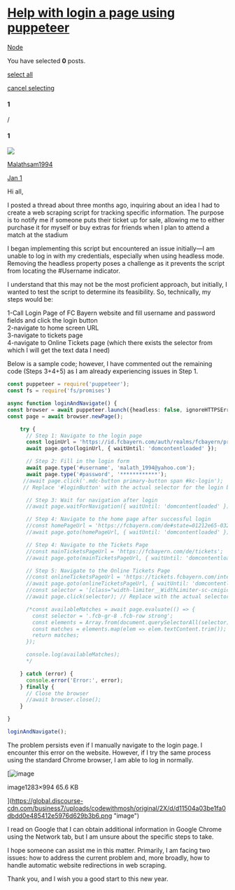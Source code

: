 # [Help with login a page using puppeteer](https://forum.codewithmosh.com/t/help-with-login-a-page-using-puppeteer/24372)

[Node](https://forum.codewithmosh.com/c/node/9)

You have selected **0** posts.

[select all](https://forum.codewithmosh.com/t/help-with-login-a-page-using-puppeteer/24372)

[cancel selecting](https://forum.codewithmosh.com/t/help-with-login-a-page-using-puppeteer/24372)

#### 1

/

#### 1

[![](https://sea2.discourse-cdn.com/business7/user_avatar/forum.codewithmosh.com/malathsam1994/48/3025_2.png)](https://forum.codewithmosh.com/u/Malathsam1994)

[Malathsam1994](https://forum.codewithmosh.com/u/Malathsam1994)

[Jan 1](https://forum.codewithmosh.com/t/help-with-login-a-page-using-puppeteer/24372 'Post date')

Hi all,

I posted a thread about three months ago, inquiring about an idea I had to create a web scraping script for tracking specific information. The purpose is to notify me if someone puts their ticket up for sale, allowing me to either purchase it for myself or buy extras for friends when I plan to attend a match at the stadium

I began implementing this script but encountered an issue initially—I am unable to log in with my credentials, especially when using headless mode. Removing the headless property poses a challenge as it prevents the script from locating the #Username indicator.

I understand that this may not be the most proficient approach, but initially, I wanted to test the script to determine its feasibility. So, technically, my steps would be:

1-Call Login Page of FC Bayern website and fill username and password fields and click the login button  
2-navigate to home screen URL  
3-navigate to tickets page  
4-navigate to Online Tickets page (which there exists the selector from which I will get the text data I need)

Below is a sample code; however, I have commented out the remaining code (Steps 3+4+5) as I am already experiencing issues in Step 1.

```typescript
const puppeteer = require('puppeteer');
const fs = require('fs/promises')

async function loginAndNavigate() {
const browser = await puppeteer.launch({headless: false, ignoreHTTPSErrors: true/_,args: ['--proxy-server=${proxy}']_/}) // Open browser in non-headless mode for visibility
const page = await browser.newPage();

    try {
      // Step 1: Navigate to the login page
      const loginUrl = 'https://id.fcbayern.com/auth/realms/fcbayern/protocol/openid-connect/auth?client_id=website&redirect_uri=https%3A%2F%2Ffcbayern.com%2Fde&state=f4111a58-e420-4a8b-88cd-7b52992ccb84&response_mode=fragment&response_type=code&scope=openid%20bpid&nonce=cb1c30f4-8c68-485f-89d4-32246d284f35';
      await page.goto(loginUrl, { waitUntil: 'domcontentloaded' });

      // Step 2: Fill in the login form
      await page.type('#username', 'malath_1994@yahoo.com');
      await page.type('#password', '************');
     //await page.click('.mdc-button primary-button span #kc-login');
     // Replace '#loginButton' with the actual selector for the login button

      // Step 3: Wait for navigation after login
      //await page.waitForNavigation({ waitUntil: 'domcontentloaded' });

      // Step 4: Navigate to the home page after successful login
      //const homePageUrl = 'https://fcbayern.com/de#state=01212e65-032e-4465-8d7c-abd5ae2ba295&session_state=9e924de6-561b-474b-a7d5-74a2ec6120eb&code=fb6fa234-94c2-4235-aba2-3048cd09c781.9e924de6-561b-474b-a7d5-74a2ec6120eb.86a7612e-c59a-4add-af7b-0daf86b93a2e';
      //await page.goto(homePageUrl, { waitUntil: 'domcontentloaded' });

      // Step 4: Navigate to the Tickets Page
      //const mainTicketsPageUrl = 'https://fcbayern.com/de/tickets';
      //await page.goto(mainTicketsPageUrl, { waitUntil: 'domcontentloaded' });

      // Step 5: Navigate to the Online Tickets Page
      //const onlineTicketsPageUrl = 'https://tickets.fcbayern.com/internetverkauf/start.aspx?session_state=53e30b30-3446-48fd-b4fb-e896c488c298&code=79e00b28-6124-4b54-a2c8-0706d1bd8e36.53e30b30-3446-48fd-b4fb-e896c488c298.f2f80aa0-ba29-4cb6-b52f-31beed21115a';
      //await page.goto(onlineTicketsPageUrl, { waitUntil: 'domcontentloaded' });
      //const selector = '[class="width-limiter__WidthLimiter-sc-cmigic-0 carousel-v1__ContentContainer-sc-1qr18n7-3 cXRQmb dFkUHA"]';
      //await page.click(selector); // Replace with the actual selector for the "Anmelden" button

      /*const availableMatches = await page.evaluate(() => {
        const selector = '.fcb-gr-8 .fcb-row strong';
        const elements = Array.from(document.querySelectorAll(selector));
        const matches = elements.map(elem => elem.textContent.trim());
        return matches;
      });

      console.log(availableMatches);
      */

    } catch (error) {
      console.error('Error:', error);
    } finally {
      // Close the browser
      //await browser.close();
    }

}

loginAndNavigate();
```

The problem persists even if I manually navigate to the login page. I encounter this error on the website. However, if I try the same process using the standard Chrome browser, I am able to log in normally.

[![image](https://global.discourse-cdn.com/business7/uploads/codewithmosh/optimized/2X/d/d11504a03be1fa0dbdd0e485412e5976d629b3b6_2_645x499.png)

image1283×994 65.6 KB

](https://global.discourse-cdn.com/business7/uploads/codewithmosh/original/2X/d/d11504a03be1fa0dbdd0e485412e5976d629b3b6.png "image")

I read on Google that I can obtain additional information in Google Chrome using the Network tab, but I am unsure about the specific steps to take.

I hope someone can assist me in this matter. Primarily, I am facing two issues: how to address the current problem and, more broadly, how to handle automatic website redirections in web scraping.

Thank you, and I wish you a good start to this new year.
